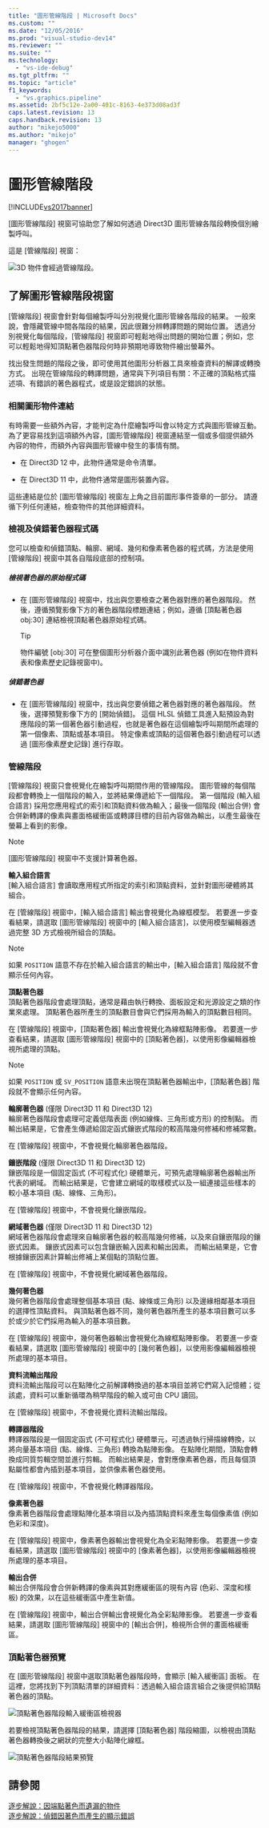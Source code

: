 ```yaml
---
title: "圖形管線階段 | Microsoft Docs"
ms.custom: ""
ms.date: "12/05/2016"
ms.prod: "visual-studio-dev14"
ms.reviewer: ""
ms.suite: ""
ms.technology: 
  - "vs-ide-debug"
ms.tgt_pltfrm: ""
ms.topic: "article"
f1_keywords: 
  - "vs.graphics.pipeline"
ms.assetid: 2bf5c12e-2a00-401c-8163-4e373d08ad3f
caps.latest.revision: 13
caps.handback.revision: 13
author: "mikejo5000"
ms.author: "mikejo"
manager: "ghogen"
---
```

# 圖形管線階段
[!INCLUDE[vs2017banner](../code-quality/includes/vs2017banner.md)]

\[圖形管線階段\] 視窗可協助您了解如何透過 Direct3D 圖形管線各階段轉換個別繪製呼叫。  
  
 這是 \[管線階段\] 視窗：  
  
 ![3D 物件會經過管線階段。](../debugger/media/gfx_diag_demo_pipeline_stages_orientation.png "gfx\_diag\_demo\_pipeline\_stages\_orientation")  
  
## 了解圖形管線階段視窗  
 \[管線階段\] 視窗會針對每個繪製呼叫分別視覺化圖形管線各階段的結果。  一般來說，會隱藏管線中間各階段的結果，因此很難分辨轉譯問題的開始位置。  透過分別視覺化每個階段，\[管線階段\] 視窗即可輕鬆地得出問題的開始位置；例如，您可以輕鬆地得知頂點著色器階段何時非預期地導致物件繪出螢幕外。  
  
 找出發生問題的階段之後，即可使用其他圖形分析器工具來檢查資料的解譯或轉換方式。  出現在管線階段的轉譯問題，通常與下列項目有關：不正確的頂點格式描述項、有錯誤的著色器程式，或是設定錯誤的狀態。  
  
### 相關圖形物件連結  
 有時需要一些額外內容，才能判定為什麼繪製呼叫會以特定方式與圖形管線互動。  為了更容易找到這項額外內容，\[圖形管線階段\] 視窗連結至一個或多個提供額外內容的物件，而額外內容與圖形管線中發生的事情有關。  
  
-   在 Direct3D 12 中，此物件通常是命令清單。  
  
-   在 Direct3D 11 中，此物件通常是圖形裝置內容。  
  
 這些連結是位於 \[圖形管線階段\] 視窗左上角之目前圖形事件簽章的一部分。  請遵循下列任何連結，檢查物件的其他詳細資料。  
  
### 檢視及偵錯著色器程式碼  
 您可以檢查和偵錯頂點、輪廓、網域、幾何和像素著色器的程式碼，方法是使用 \[管線階段\] 視窗中其各自階段底部的控制項。  
  
##### 檢視著色器的原始程式碼  
  
-   在 \[圖形管線階段\] 視窗中，找出與您要檢查之著色器對應的著色器階段。  然後，遵循預覽影像下方的著色器階段標題連結；例如，遵循 \[頂點著色器 obj:30\] 連結檢視頂點著色器原始程式碼。  
  
    > [!TIP]
    >  物件編號 \[obj:30\] 可在整個圖形分析器介面中識別此著色器 \(例如在物件資料表和像素歷史記錄視窗中\)。  
  
##### 偵錯著色器  
  
-   在 \[圖形管線階段\] 視窗中，找出與您要偵錯之著色器對應的著色器階段。  然後，選擇預覽影像下方的 \[開始偵錯\]。  這個 HLSL 偵錯工具進入點預設為對應階段的第一個著色器引動過程，也就是著色器在這個繪製呼叫期間所處理的第一個像素、頂點或基本項目。  特定像素或頂點的這個著色器引動過程可以透過 \[圖形像素歷史記錄\] 進行存取。  
  
### 管線階段  
 \[管線階段\] 視窗只會視覺化在繪製呼叫期間作用的管線階段。  圖形管線的每個階段都會轉換上一個階段的輸入，並將結果傳遞給下一個階段。  第一個階段 \(輸入組合語言\) 採用您應用程式的索引和頂點資料做為輸入；最後一個階段 \(輸出合併\) 會合併新轉譯的像素與畫面格緩衝區或轉譯目標的目前內容做為輸出，以產生最後在螢幕上看到的影像。  
  
> [!NOTE]
>  \[圖形管線階段\] 視窗中不支援計算著色器。  
  
 **輸入組合語言**  
 \[輸入組合語言\] 會讀取應用程式所指定的索引和頂點資料，並針對圖形硬體將其組合。  
  
 在 \[管線階段\] 視窗中，\[輸入組合語言\] 輸出會視覺化為線框模型。  若要進一步查看結果，請選取 \[圖形管線階段\] 視窗中的 \[輸入組合語言\]，以使用模型編輯器透過完整 3D 方式檢視所組合的頂點。  
  
> [!NOTE]
>  如果 `POSITION` 語意不存在於輸入組合語言的輸出中，\[輸入組合語言\] 階段就不會顯示任何內容。  
  
 **頂點著色器**  
 頂點著色器階段會處理頂點，通常是藉由執行轉換、面板設定和光源設定之類的作業來處理。  頂點著色器所產生的頂點數目會與它們採用為輸入的頂點數目相同。  
  
 在 \[管線階段\] 視窗中，\[頂點著色器\] 輸出會視覺化為線框點陣影像。  若要進一步查看結果，請選取 \[圖形管線階段\] 視窗中的 \[頂點著色器\]，以使用影像編輯器檢視所處理的頂點。  
  
> [!NOTE]
>  如果 `POSITION` 或 `SV_POSITION` 語意未出現在頂點著色器輸出中，\[頂點著色器\] 階段就不會顯示任何內容。  
  
 **輪廓著色器** \(僅限 Direct3D 11 和 Direct3D 12\)  
 輪廓著色器階段會處理可定義低階表面 \(例如線條、三角形或方形\) 的控制點。  而輸出結果是，它會產生傳遞給固定函式鑲嵌式階段的較高階幾何修補和修補常數。  
  
 在 \[管線階段\] 視窗中，不會視覺化輪廓著色器階段。  
  
 **鑲嵌階段** \(僅限 Direct3D 11 和 Direct3D 12\)  
 鑲嵌階段是一個固定函式 \(不可程式化\) 硬體單元，可預先處理輪廓著色器輸出所代表的網域。  而輸出結果是，它會建立網域的取樣模式以及一組連接這些樣本的較小基本項目 \(點、線條、三角形\)。  
  
 在 \[管線階段\] 視窗中，不會視覺化鑲嵌階段。  
  
 **網域著色器** \(僅限 Direct3D 11 和 Direct3D 12\)  
 網域著色器階段會處理來自輪廓著色器的較高階幾何修補，以及來自鑲嵌階段的鑲嵌式因素。  鑲嵌式因素可以包含鑲嵌輸入因素和輸出因素。  而輸出結果是，它會根據鑲嵌因素計算輸出修補上某個點的頂點位置。  
  
 在 \[管線階段\] 視窗中，不會視覺化網域著色器階段。  
  
 **幾何著色器**  
 幾何著色器階段會處理整個基本項目 \(點、線條或三角形\) 以及邊緣相鄰基本項目的選擇性頂點資料。  與頂點著色器不同，幾何著色器所產生的基本項目數可以多於或少於它們採用為輸入的基本項目數。  
  
 在 \[管線階段\] 視窗中，幾何著色器輸出會視覺化為線框點陣影像。  若要進一步查看結果，請選取 \[圖形管線階段\] 視窗中的 \[幾何著色器\]，以使用影像編輯器檢視所處理的基本項目。  
  
 **資料流輸出階段**  
 資料流輸出階段可以在點陣化之前解譯轉換過的基本項目並將它們寫入記憶體；從該處，資料可以重新循環為稍早階段的輸入或可由 CPU 讀回。  
  
 在 \[管線階段\] 視窗中，不會視覺化資料流輸出階段。  
  
 **轉譯器階段**  
 轉譯器階段是一個固定函式 \(不可程式化\) 硬體單元，可透過執行掃描線轉換，以將向量基本項目 \(點、線條、三角形\) 轉換為點陣影像。  在點陣化期間，頂點會轉換成同質剪輯空間並進行剪輯。  而輸出結果是，會對應像素著色器，而且每個頂點屬性都會內插到基本項目，並供像素著色器使用。  
  
 在 \[管線階段\] 視窗中，不會視覺化轉譯器階段。  
  
 **像素著色器**  
 像素著色器階段會處理點陣化基本項目以及內插頂點資料來產生每個像素值 \(例如色彩和深度\)。  
  
 在 \[管線階段\] 視窗中，像素著色器輸出會視覺化為全彩點陣影像。  若要進一步查看結果，請選取 \[圖形管線階段\] 視窗中的 \[像素著色器\]，以使用影像編輯器檢視所處理的基本項目。  
  
 **輸出合併**  
 輸出合併階段會合併新轉譯的像素與其對應緩衝區的現有內容 \(色彩、深度和樣板\) 的效果，以在這些緩衝區中產生新值。  
  
 在 \[管線階段\] 視窗中，輸出合併輸出會視覺化為全彩點陣影像。  若要進一步查看結果，請選取 \[圖形管線階段\] 視窗中的 \[輸出合併\]，檢視所合併的畫面格緩衝區。  
  
### 頂點著色器預覽  
 在 \[圖形管線階段\] 視窗中選取頂點著色器階段時，會顯示 \[輸入緩衝區\] 面板。  在這裡，您將找到下列頂點清單的詳細資料：透過輸入組合語言組合之後提供給頂點著色器的頂點。  
  
 ![頂點著色器階段輸入緩衝區檢視器](../debugger/media/gfx_diag_vertex_shader_inbuffers.png "gfx\_diag\_vertex\_shader\_inbuffers")  
  
 若要檢視頂點著色器階段的結果，請選擇 \[頂點著色器\] 階段縮圖，以檢視由頂點著色器轉換後之網狀的完整大小點陣化線框。  
  
 ![頂點著色器階段結果預覽](../debugger/media/gfx_diag_vertex_shader_preview.png "gfx\_diag\_vertex\_shader\_preview")  
  
## 請參閱  
 [逐步解說：因端點著色而遺漏的物件](../debugger/walkthrough-missing-objects-due-to-vertex-shading.md)   
 [逐步解說：偵錯因著色而產生的顯示錯誤](../debugger/walkthrough-debugging-rendering-errors-due-to-shading.md)